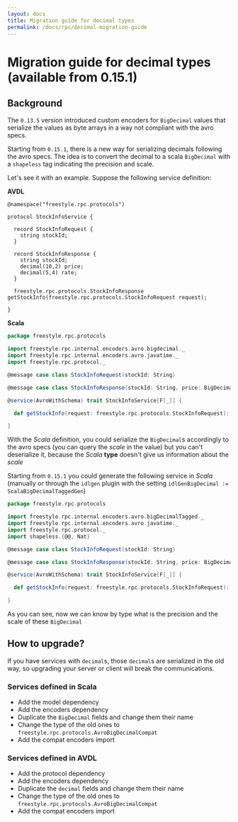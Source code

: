 ```yaml
---
layout: docs
title: Migration guide for decimal types
permalink: /docs/rpc/decimal-migration-guide
---
```


# Migration guide for decimal types (available from 0.15.1)

## Background

The `0.13.5` version introduced custom encoders for `BigDecimal` values that serialize the values as byte arrays in a way not compliant with the avro specs.

Starting from `0.15.1`, there is a new way for serializing decimals following the avro specs. The idea is to convert the decimal to a scala `BigDecimal` with a `shapeless` tag indicating the precision and scale.

Let's see it with an example. Suppose the following service definition:

**AVDL**
```avdl
@namespace("freestyle.rpc.protocols")

protocol StockInfoService {

  record StockInfoRequest {
    string stockId;
  }

  record StockInfoResponse {
    string stockId;
    decimal(10,2) price;
    decimal(5,4) rate;
  }
  
  freestyle.rpc.protocols.StockInfoResponse getStockInfo(freestyle.rpc.protocols.StockInfoRequest request);

}
```

**Scala**
```scala
package freestyle.rpc.protocols

import freestyle.rpc.internal.encoders.avro.bigdecimal._
import freestyle.rpc.internal.encoders.avro.javatime._
import freestyle.rpc.protocol._

@message case class StockInfoRequest(stockId: String)

@message case class StockInfoResponse(stockId: String, price: BigDecimal, rate: BigDecimal)

@service(AvroWithSchema) trait StockInfoService[F[_]] {

  def getStockInfo(request: freestyle.rpc.protocols.StockInfoRequest): F[freestyle.rpc.protocols.StockInfoResponse]

}
```

With the *Scala* definition, you could serialize the `BigDecimal`s accordingly to the avro specs (you can query the *scale* in the value) but you can't deserialize it, because the *Scala* **type** doesn't give us information about the *scale*

Starting from `0.15.1` you could generate the following service in *Scala* (manually or through the `idlgen` plugin with the setting `idlGenBigDecimal := ScalaBigDecimalTaggedGen`)

 ```scala
 package freestyle.rpc.protocols
 
 import freestyle.rpc.internal.encoders.avro.bigDecimalTagged._
 import freestyle.rpc.internal.encoders.avro.javatime._
 import freestyle.rpc.protocol._
 import shapeless.{@@, Nat}
 
 @message case class StockInfoRequest(stockId: String)
 
 @message case class StockInfoResponse(stockId: String, price: BigDecimal @@ (Nat._10, Nat._2), rate: BigDecimal @@ (Nat._5, Nat._4))
 
 @service(AvroWithSchema) trait StockInfoService[F[_]] {
 
   def getStockInfo(request: freestyle.rpc.protocols.StockInfoRequest): F[freestyle.rpc.protocols.StockInfoResponse]
 
 }
 ```
 
 As you can see, now we can know by type what is the precision and the scale of these `BigDecimal`
 
## How to upgrade?
 
 If you have services with `decimal`s, those `decimal`s are serialized in the old way, so upgrading your server or client will break the communications.
 
### Services defined in Scala
 
* Add the model dependency
* Add the encoders dependency
* Duplicate the `BigDecimal` fields and change them their name
* Change the type of the old ones to `freestyle.rpc.protocols.AvroBigDecimalCompat`
* Add the compat encoders import
 
### Services defined in AVDL

* Add the protocol dependency
* Add the encoders dependency
* Duplicate the `decimal` fields and change them their name
* Change the type of the old ones to `freestyle.rpc.protocols.AvroBigDecimalCompat`
* Add the compat encoders import